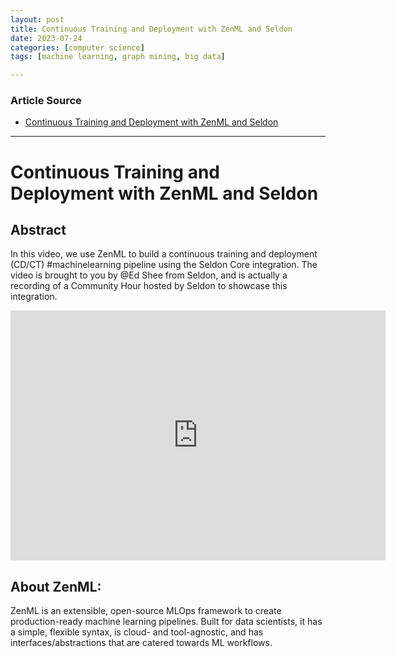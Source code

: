 ```yaml
---
layout: post
title: Continuous Training and Deployment with ZenML and Seldon
date: 2023-07-24
categories: [computer science]
tags: [machine learning, graph mining, big data]

---
```


### Article Source

* [Continuous Training and Deployment with ZenML and Seldon](https://www.youtube.com/watch?v=_rFZcNCJQnQ)


---

# Continuous Training and Deployment with ZenML and Seldon


## Abstract

In this video, we use ZenML to build a continuous training and deployment (CD/CT) #machinelearning pipeline using the Seldon Core integration. The video is brought to you by @Ed Shee from Seldon, and is actually a recording of a Community Hour hosted by Seldon to showcase this integration.


<iframe width="600" height="400" src="https://www.youtube.com/embed/_rFZcNCJQnQ" title="YouTube video player" frameborder="0" allow="accelerometer; autoplay; clipboard-write; encrypted-media; gyroscope; picture-in-picture; web-share" allowfullscreen></iframe>

## About ZenML:

ZenML is an extensible, open-source MLOps framework to create production-ready machine learning pipelines. Built for data scientists, it has a simple, flexible syntax, is cloud- and tool-agnostic, and has interfaces/abstractions that are catered towards ML workflows.